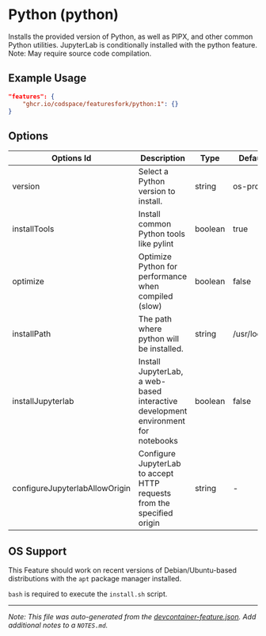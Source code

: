 
# Python (python)

Installs the provided version of Python, as well as PIPX, and other common Python utilities.  JupyterLab is conditionally installed with the python feature. Note: May require source code compilation.

## Example Usage

```json
"features": {
    "ghcr.io/codspace/featuresfork/python:1": {}
}
```

## Options

| Options Id | Description | Type | Default Value |
|-----|-----|-----|-----|
| version | Select a Python version to install. | string | os-provided |
| installTools | Install common Python tools like pylint | boolean | true |
| optimize | Optimize Python for performance when compiled (slow) | boolean | false |
| installPath | The path where python will be installed. | string | /usr/local/python |
| installJupyterlab | Install JupyterLab, a web-based interactive development environment for notebooks | boolean | false |
| configureJupyterlabAllowOrigin | Configure JupyterLab to accept HTTP requests from the specified origin | string | - |



## OS Support

This Feature should work on recent versions of Debian/Ubuntu-based distributions with the `apt` package manager installed.

`bash` is required to execute the `install.sh` script.


---

_Note: This file was auto-generated from the [devcontainer-feature.json](https://github.com/codspace/featuresfork/blob/main/src/python/devcontainer-feature.json).  Add additional notes to a `NOTES.md`._

